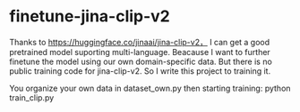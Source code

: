 # finetune-jina-clip-v2

Thanks to https://huggingface.co/jinaai/jina-clip-v2， I can get a good pretrained model suporting multi-language.
Beacause I want to further finetune the model  using our own domain-specific data. But there is no public training code for jina-clip-v2. So I
write this project to training it.

You organize your own data in dataset_own.py
then starting training:
python train_clip.py
